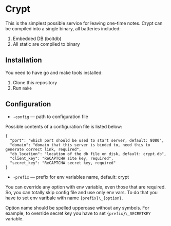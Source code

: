 # Crypt

This is the simplest possible service for leaving one-time notes.
Crypt can be compiled into a single binary, all batteries included:

1. Embedded DB (boltdb)
2. All static are compiled to binary

## Installation

You need to have go and make tools installed:

1. Clone this repository
2. Run `make`

## Configuration

- `-config` — path to configuration file

Possible contents of a configuration file is listed below:

```
{
  "port": "which port should be used to start server, default: 8080",
  "domain": "domain that this server is binded to, need this to generate correct link, required",
  "db_location": "location of the db file on disk, default: crypt.db",
  "client_key": "ReCAPTCHA site key, required",
  "secret_key": "ReCAPTCHA secret key, required"
}
```

- `-prefix` — prefix for env variables name, default: crypt

You can override any option with env variable, even those that are required. So, you can totally skip config file and use only env vars.
To do that you have to set env varibale with name `{prefix}\_{option}`.

Option name should be spelled uppercase without any symbols.
For example, to override secret key you have to set `{prefix}\_SECRETKEY` variable.
